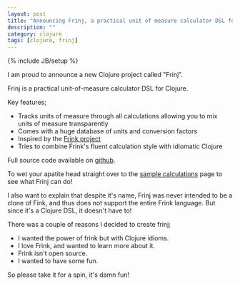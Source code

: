 ```yaml
---
layout: post
title: "Announcing Frinj, a practical unit of measure calculator DSL for Clojure"
description: ""
category: clojure
tags: [clojure, frinj]
---
```

{% include JB/setup %}

I am proud to announce a new Clojure project called "Frinj".

Frinj is a practical unit-of-measure calculator DSL for Clojure.

Key features;

* Tracks units of measure through all calculations allowing you to mix units of measure transparently
* Comes with a huge database of units and conversion factors
* Inspired by the [Frink project](http://futureboy.us/frinkdocs/)
* Tries to combine Frink's fluent calculation style with idiomatic Clojure

Full source code available on <a href="https://github.com/martintrojer/frinj">github</a>.

To wet your apatite head straight over to the <a href="https://github.com/martintrojer/frinj/blob/master/src/frinj/examples.clj">sample calculations</a> page to see what Frinj can do!

I also want to explain that despite it's name, Frinj was never intended to be a clone of Fink, and thus does not support the entire Frink language. But since it's a Clojure DSL, it doesn't have to!

There was a couple of reasons I decided to create frinj;

* I wanted the power of frink but with Clojure idioms.
* I love Frink, and wanted to learn more about it.
* Frink isn't open source.
* I wanted to have some fun.

So please take it for a spin, it's damn fun!
